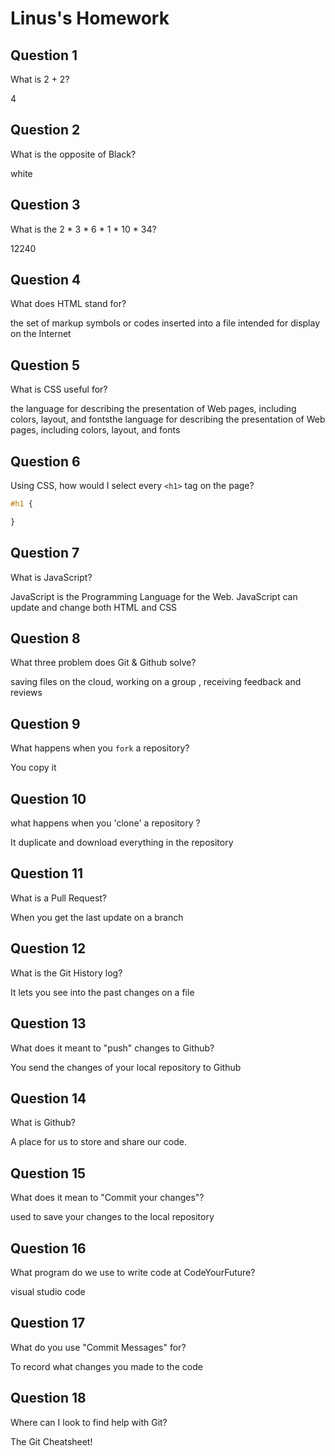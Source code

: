 # Linus's Homework

## Question 1

What is 2 + 2?

4

## Question 2

What is the opposite of Black?

white

## Question 3

What is the  2 * 3 * 6 * 1 * 10 * 34?

12240

## Question 4 

What does HTML stand for?

 the set of markup symbols or codes inserted into a file intended for display on the Internet

## Question 5

What is CSS useful for?

the language for describing the presentation of Web pages, including colors, layout, and fontsthe language for describing the presentation of Web pages, including colors, layout, and fonts

## Question 6

Using CSS, how would I select every `<h1>` tag on the page?

```css
#h1 {

}
```

## Question 7

What is JavaScript?

JavaScript is the Programming Language for the Web. JavaScript can update and change both HTML and CSS

## Question 8

What three problem does Git & Github solve?

saving files on the cloud, working on a group , receiving feedback and reviews

## Question 9

What happens when you `fork` a repository?

You copy it

## Question 10 

what happens when you 'clone' a repository ?

It duplicate and download everything in the repository

## Question 11

What is a Pull Request?

When you get the last update on a branch 

## Question 12

What is the Git History log?

It lets you see into the past changes on a file 

## Question 13

What does it meant to "push" changes to Github?

You send the changes of your local repository to Github

## Question 14

What is Github?

A place for us to store and share our code.

## Question 15

What does it mean to "Commit your changes"?

used to save your changes to the local repository

## Question 16

What program do we use to write code at CodeYourFuture?

visual studio code

## Question 17

What do you use "Commit Messages" for?

To record what changes you made to the code

## Question 18

Where can I look to find help with Git?

The Git Cheatsheet!
